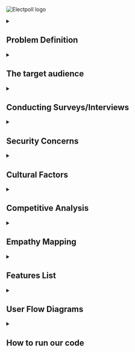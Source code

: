 ![Electpoll logo](https://user-images.githubusercontent.com/69037600/230285167-9a4beb9f-ec4d-447c-bc18-cd8eead98aa0.png)

<details>
  <summary>
    <h2>Problem Definition</h2>
  </summary>
  
  <p>
Despite the potential benefits of electronic voting, the adoption of e-voting in many countries (especially Nigeria) has been slow due to a lack of infrastructure and a slow adaptation of technology. The traditional paper ballot system is prone to errors and fraud and causes long lines and delays on election day. The stress of the paper ballot system needs to be addressed with an efficient and secure solution.

ElectPoll aims to provide a secure, reliable, and user-friendly online platform for conducting polls and elections, overcoming the limitations of the paper-based system and promoting the broader adoption of e-voting in these countries, thus increasing the accuracy and transparency of the electoral process.
  </p>
</details>

<details>
  <summary>
    <h2>The target audience</h2>
  </summary>
  
  <p>
On a large scale, ElectPoll has the potential to serve a wide range of target audiences. One key audience is government officials and political parties, who require a more efficient and transparent voting system.

But for a start, the critical target audience is the student population, particularly in universities. With the growing need for student representation and participation in university decision-making, e-voting presents a valuable solution for student government elections and other campus-wide polls. Implementing ElectPoll in universities would increase voter turnout and engagement and provide a more accurate and fair representation of student opinions and preferences.

Additionally, ElectPoll can be helpful for organisations, trade unions, and other groups that need to conduct internal elections or polls. ElectPoll can provide a secure and efficient platform for these organisations to conduct their voting process.

All in all, ElectPoll has the potential to serve a wide range of target audiences, from government officials and political parties to students and organisations, all of whom require a secure and reliable voting system.
  </p>
</details>

<details>
  <summary>
    <h2>Conducting Surveys/Interviews</h2>
  </summary>
  
  <p>
We conducted two rounds of surveys/interviews, one to hear thoughts and opinions on the topic of electronic voting, another to access or solution's impact during production. We used info from the first survey to draw up our empathy maps, jot down concerns and cultural factors that may affect our solution.
  </p>
</details>

<details>
  <summary>
    <h2>Security Concerns</h2>
  </summary>
  
  <p>
In the setting up of Electpoll, several security concerns were brought up and considered to ensure that the system is reliable and secure. Some of these security concerns are:
  <p/>
    
  <ol>
    <li>Voter verification
    <li>Voter privacy
    <li>Cybersecurity
    <li>Tampering
    <li>Voter education
    <li>Transparency settings
    <li>Accessibility (Inclusivity)
    <li>Legal and regulatory framework
  </ol>
</details>


<details>
  <summary>
    <h2>Cultural Factors</h2>
  </summary>
  
  <p>
Through brainstorming amongst ourselves and feedback from potential users, we came about a list of cultural factors that could affect a voting system being a reality and we tried our best to find a solution to the solvables in Electpoll.
  </p>

  <ol>
    <li>Literacy & technological literacy
    <li>Trust in government & technology
    <li>Social & political culture inclusivity
    <li>Access to technology
    <li>Language
    <li>Tradition and culture
    <li>Education
    <li>Religion and beliefs
  </ol>
</details>

<details>
  <summary>
    <h2>Competitive Analysis</h2>
  </summary>
  
  <p>
We had a lot of fun making the competitive analysis. We made a list of companies/organizations that did similar to what we plan to do, and ran them against some parameters. <a href="https://docs.google.com/spreadsheets/d/1UxzbUTeReYBQlPdLrLhbsPgxqCkoABDFvrRCNlmnf2U/edit?usp=sharing">Access the competitive analysis here.</a>
  </p>
</details>

<details>
  <summary>
    <h2>Empathy Mapping</h2>
  </summary>
  
  <p>
Empathy mapping is an effective method for learning about and relating to the people we seek to help, and we decided to draw some up. Empathy mapping allowed us to put ourselves in the shoes of our potential users of our electronic voting solution, allowing us to better cater to their wants and needs.

Voters, election officials, and political parties involved in the electoral process had their views, needs, ambitions, and frustrations explored through our empathy maps. By doing so, we learned more about their perspectives, feelings, and actions, which helped us design a more equitable and efficient electronic voting system.

<a href="https://www.figma.com/file/1W2PHfT9A6UPJbeixGU8mU/ElectPoll-Empathy-Map?node-id=404%3A368&t=5pbmkDLsWJDGOEtA-1">Click here to access the empathy maps.</a>
  </p>
</details>

<details>
  <summary>
    <h2>Features List</h2>
  </summary>
  
  <p>
After working with the competitive analysis and empathy maps for ElectPoll, it was concluded that the e-voting system should possess various features that promote transparency, security, accessibility, and efficiency. These features will ensure that the electoral process is conducted fairly and free from any fraudulent activity. Below were the proposed features and their respective explanations:
  </p>
<img src="https://user-images.githubusercontent.com/69037600/230282873-f394c893-98d5-4540-961b-80c6937d49f3.jpg" style="margin-top: 20px;"/>
<br>
  <p>
<ul>
<li><b>Accessibility</b></li>
The e-voting system should be accessible to all eligible voters, regardless of their physical ability, location, or other barriers. It should be designed to be easily accessible and user-friendly for everyone.

<li><b>Voter Education</b></li>
The system should include a feature that provides adequate voter education to eligible voters before election day. This feature should provide information on voting procedures, voting rights, and any other relevant information that would enable voters to cast their votes without difficulty.

<li><b>Voter Identification</b></li>
The e-voting system should have a reliable and secure method of identifying registered voters. This feature ensures that only eligible voters cast their votes and prevents multiple voting. This could be in form of a unique voter ID/key.

<li><b>Consultation Support</b></li>
There should be a support system for users (electoral officers) who need assistance during the voting process. The support system can be in the form of a help desk, hotline, or chatbot to assist voters who may encounter difficulties during the voting process.

<li><b>Uploading of Voter’s List</b></li>
This feature allows the election officials to upload the list of eligible voters into the e-voting system for easy identification during the voting process. The system should support various formats, including excel and other unique formats.

<li><b>Free for Less than 50 Voters</b></li>
The e-voting system should be free for organizations with less than 50 eligible voters. This feature is to encourage smaller organizations to participate in the electoral process without financial constraints.

<li><b>Quick Polls</b></li>
The system should have a feature that enables quick polls for emergency or time-sensitive situations. This feature allows for prompt decision-making and reduces the time required for the electoral process.

<li><b>Organization/Team Accounts</b></li>
This feature allows organizations or teams to create accounts on the e-voting system. The accounts would be used to manage the voting process, add eligible voters, and generate reports.

<li><b>Multi-Factor Authentication</b></li>
The e-voting system should have a multi-factor authentication system that requires voters to provide forms of identification before casting their votes. This feature adds an extra layer of security to prevent unauthorized access.

<li><b>Email Notice</b></li>
Email notice permits the electoral system to notify registered voters of impending elections, voting precincts (when applicable), and hours. This functionality can also notify voters of voter information changes or election process modifications. This feature can boost voter turnout by sending timely and appropriate emails to voters. Email notice can also clarify election information for voters.

<li><b>Customised candidates photos and bios</b></li>
This feature lets voters see candidate images and bios, making it easier to choose. This feature increases voter trust and transparency by providing candidates' histories, experience, and qualifications. Seeing candidate images helps people connect with candidates on a personal level. This enhances electoral integrity and legitimacy.

<li><b>Audit Trails</b></li>
This feature ensures that the voting process is transparent and secure by generating a log of all activities within the e-voting system. It provides a trail of all actions taken during the voting process, ensuring that the results are accurate and free from manipulation.
</ul>

The proposed features listed above are essential for the development of a transparent, secure, and efficient e-voting system. Each feature serves a specific purpose that addresses the needs of voters, election officials, and organizations involved in the electoral process. Implementing these features will enhance the credibility and reliability of the electoral process, leading to the acceptance of the e-voting system as a viable alternative to traditional voting methods.
  </p>
</details>

<details>
  <summary>
    <h2>User Flow Diagrams</h2>
  </summary>
  
  <p>
As part of our efforts to design a functional and user-friendly e-voting system, we created user flow diagrams for the different user types - electoral officers, election voters, and poll voters. These flow diagrams serve as visual representations of the sequence of steps that users will take when interacting with the system. They are important tools for identifying and addressing potential usability issues, as well as improving overall user experience.
    
<a href="https://whimsical.com/user-flow-diagrams-electpoll-WFHSq3bBwup4CZeBWtpqps">Click her to access the userflow.</a>
  </p>
</details>

<details>
  <summary>
    <h2>How to run our code</h2>
  </summary>
  
  <p>
    Our code is deployed <a href="https://elect-poll.netlify.app/">here</a>.
But if you wish to run it on a local server, you can always download the codebase and run on VS Code or any other IDEs that allows for editing of static websites. The website is still static because we are not done with it.
  </p>
</details>
